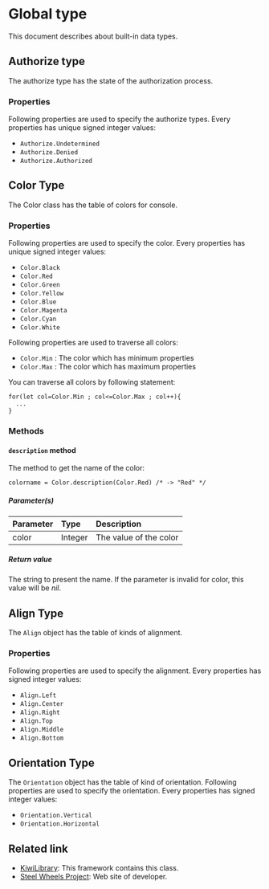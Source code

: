 # Global type
This document describes about built-in data types.

## Authorize type
The authorize type has the state of the authorization process.
### Properties
Following properties are used to specify the authorize types.
Every properties has unique signed integer values:
* `Authorize.Undetermined`
* `Authorize.Denied`
* `Authorize.Authorized`

## Color Type
The Color class has the table of colors for console.
### Properties
Following properties are used to specify the color. Every properties has unique signed integer values:
* `Color.Black`
* `Color.Red`
* `Color.Green`
* `Color.Yellow`
* `Color.Blue`
* `Color.Magenta`
* `Color.Cyan`
* `Color.White`

Following properties are used to traverse all colors:
* `Color.Min` : The color which has minimum properties
* `Color.Max` : The color which has maximum properties

You can traverse all colors by following statement:
````
for(let col=Color.Min ; col<=Color.Max ; col++){
  ...
}
````
### Methods
#### `description` method
The method to get the name of the color:
````
colorname = Color.description(Color.Red) /* -> "Red" */
````
##### Parameter(s)
|Parameter    |Type    |Description                    |
|:---         |:---    |:---                           |
|color        |Integer |The value of the color         |

##### Return value
The string to present the name. If the parameter is invalid for color, this value will be *nil*.

## Align Type
The `Align` object has the table of kinds of alignment.
### Properties
Following properties are used to specify the alignment. Every properties has signed integer values:
* `Align.Left`
* `Align.Center`
* `Align.Right`
* `Align.Top`
* `Align.Middle`
* `Align.Bottom`

## Orientation Type
The `Orientation` object has the table of kind of orientation.
Following properties are used to specify the orientation. Every properties has signed integer values:
* `Orientation.Vertical`
* `Orientation.Horizontal`

## Related link
* [KiwiLibrary](https://github.com/steelwheels/KiwiScript/blob/master/KiwiLibrary/Document/README.md): This framework contains this class.
* [Steel Wheels Project](http://steelwheels.github.io): Web site of developer.
